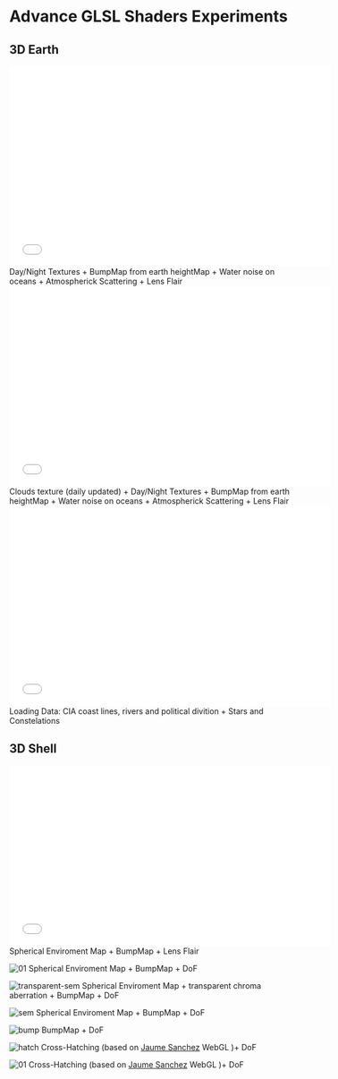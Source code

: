 # Advance GLSL Shaders Experiments

## 3D Earth 
<iframe src="//player.vimeo.com/video/100716291?title=0&amp;byline=0&amp;portrait=0" width="575" height="359" frameborder="0" webkitallowfullscreen mozallowfullscreen allowfullscreen></iframe>
Day/Night Textures + BumpMap from earth heightMap + Water noise on oceans + Atmospherick Scattering + Lens Flair

<iframe src="//player.vimeo.com/video/103127753?title=0&amp;byline=0&amp;portrait=0" width="575" height="359" frameborder="0" webkitallowfullscreen mozallowfullscreen allowfullscreen></iframe>
Clouds texture (daily updated) + Day/Night Textures + BumpMap from earth heightMap + Water noise on oceans + Atmospherick Scattering + Lens Flair

<iframe src="//player.vimeo.com/video/103127534?title=0&amp;byline=0&amp;portrait=0" width="575" height="359" frameborder="0" webkitallowfullscreen mozallowfullscreen allowfullscreen></iframe>
Loading Data: CIA coast lines, rivers and political divition + Stars and Constelations 

## 3D Shell

<iframe src="//player.vimeo.com/video/100408438?title=0&amp;byline=0&amp;portrait=0" width="575" height="323" frameborder="0" webkitallowfullscreen mozallowfullscreen allowfullscreen></iframe>
Spherical Enviroment Map + BumpMap + Lens Flair

![01](https://farm4.staticflickr.com/3860/14426830499_26eefe7d1d_z_d.jpg)
Spherical Enviroment Map + BumpMap + DoF

![transparent-sem](https://farm3.staticflickr.com/2901/14612668322_db6d42b128_z_d.jpg)
Spherical Enviroment Map + transparent chroma aberration + BumpMap + DoF

![sem](https://farm3.staticflickr.com/2939/14426551388_99cb3f7634_z_d.jpg)
Spherical Enviroment Map + BumpMap + DoF

![bump](https://farm6.staticflickr.com/5037/14426753837_8f7e1d6269_z_d.jpg)
BumpMap + DoF

![hatch](https://farm4.staticflickr.com/3869/14590130266_e26426bd37_z_d.jpg)
Cross-Hatching (based on [Jaume Sanchez](http://www.clicktorelease.com/code/cross-hatching/) WebGL )+ DoF

![01](https://farm4.staticflickr.com/3880/14610128501_805c273941_z_d.jpg)
Cross-Hatching (based on [Jaume Sanchez](http://www.clicktorelease.com/code/cross-hatching/) WebGL )+ DoF


